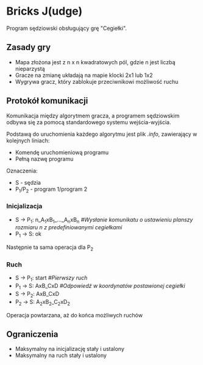 # Bricks J(udge)

Program sędziowski obsługujący grę "Cegiełki".

## Zasady gry
* Mapa złożona jest z n x n kwadratowych pól, gdzie n jest liczbą nieparzystą
* Gracze na zmianę układają na mapie klocki 2x1 lub 1x2
* Wygrywa gracz, który zablokuje przeciwnikowi możliwość ruchu

## Protokół komunikacji
Komunikacja między algorytmem gracza, a programem sędziowskim odbywa się za pomocą standardowego systemu wejścia-wyjścia.

Podstawą do uruchomienia każdego algorytmu jest plik *.info*, zawierający w kolejnych liniach:
* Komendę uruchomieniową programu
* Pełną nazwę programu

Oznaczenia:
* S - sędzia
* P<sub>1</sub>/P<sub>2</sub> - program 1/program 2

### Inicjalizacja
* S -> P<sub>1</sub>: n_A<sub>1</sub>xB<sub>1</sub>_..._A<sub>n</sub>xB<sub>n</sub> *#Wysłanie komunikatu o ustawieniu planszy rozmiaru n z predefiniowanymi cegiełkami*
* P<sub>1</sub> -> S: ok

Następnie ta sama operacja dla P<sub>2</sub>

### Ruch
* S -> P<sub>1</sub>: start *#Pierwszy ruch*
* P<sub>1</sub> -> S: AxB_CxD *#Odpowiedź w koordynatów postawionej cegiełki*
* S -> P<sub>2</sub>: AxB_CxD
* P<sub>2</sub> -> S: A<sub>2</sub>xB<sub>2</sub>_C<sub>2</sub>xD<sub>2</sub>

Operacja powtarzana, aż do końca możliwych ruchów

## Ograniczenia
* Maksymalny na inicjalizację stały i ustalony
* Maksymalny na ruch stały i ustalony